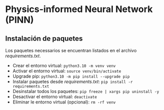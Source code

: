 # Physics-informed Neural Network (PINN)

## Instalación de paquetes
Los paquetes necessarios se encuentran listados en el archivo *requirements.txt*.
- Crear el entorno virtual: `python3.10 -m venv venv`
- Activar el entorno virtual: `source venv/bin/activate`
- Upgrade pip: `python3.10 -m pip install --upgrade pip`
- Instalar paquetes desde *requirements.txt*: `pip install -r requirements.txt`
- Desinstalar todos los paquetes: `pip freeze | xargs pip uninstall -y`
- Desactivar el entorno virtual: `deactivate`
- Eliminar le entorno virtual (opcional): `rm -rf venv`